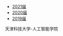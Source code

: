 <ul class="nav">
  <li><a href="2021">2021届</a></li>
  <li><a href="2020">2020届</a></li>
  <li><a href="2019">2019届</a></li>
</ul>

<footer class="footer">天津科技大学-人工智能学院</footer>
